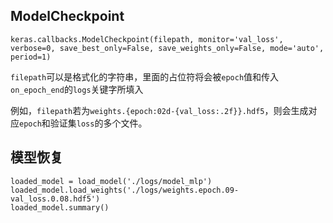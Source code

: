 ## ModelCheckpoint
```text
keras.callbacks.ModelCheckpoint(filepath, monitor='val_loss', verbose=0, save_best_only=False, save_weights_only=False, mode='auto', period=1)
```
`filepath`可以是格式化的字符串，里面的占位符将会被`epoch`值和传入`on_epoch_end`的`logs`关键字所填入

例如，`filepath`若为`weights.{epoch:02d-{val_loss:.2f}}.hdf5`，则会生成对应`epoch`和验证集`loss`的多个文件。

## 模型恢复
```text
loaded_model = load_model('./logs/model_mlp')
loaded_model.load_weights('./logs/weights.epoch.09-val_loss.0.08.hdf5')
loaded_model.summary()
```
